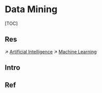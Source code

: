 # Data Mining

[TOC]



## Res
↗ [Artificial Intelligence](../../Artificial%20Intelligence/Artificial%20Intelligence.md)
↗ [Machine Learning](../../Artificial%20Intelligence/🗝️%20AI_Core/Machine%20Learning/Machine%20Learning.md)


## Intro


## Ref

